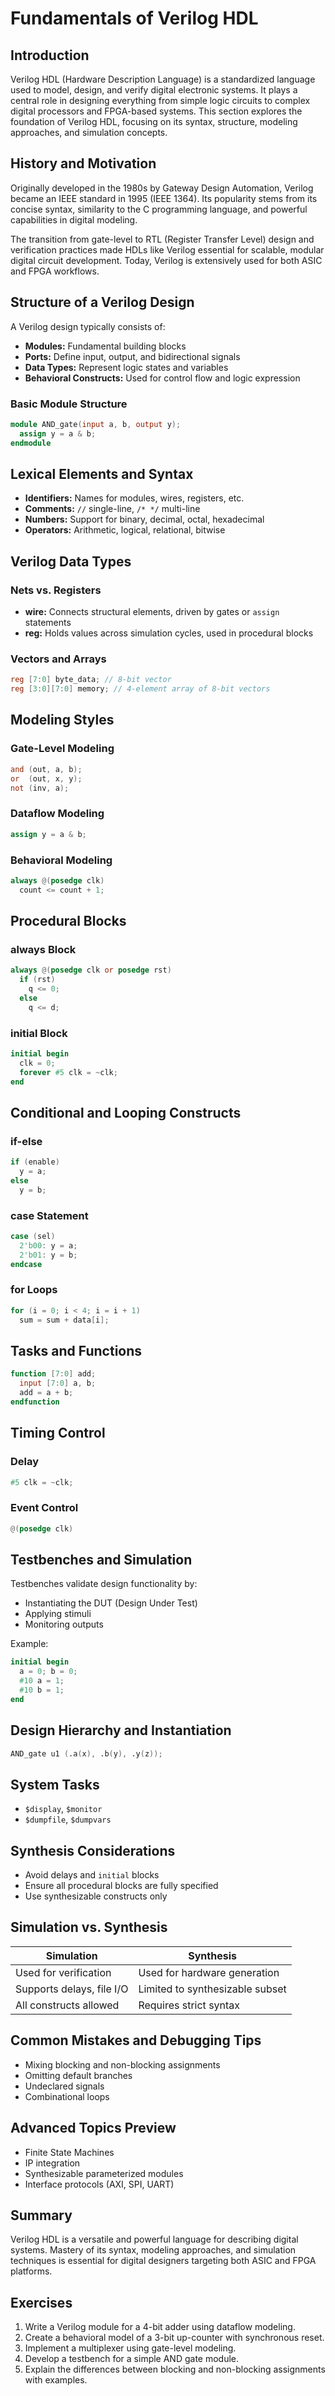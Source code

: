 # Fundamentals of Verilog HDL

## Introduction
Verilog HDL (Hardware Description Language) is a standardized language used to model, design, and verify digital electronic systems. It plays a central role in designing everything from simple logic circuits to complex digital processors and FPGA-based systems. This section explores the foundation of Verilog HDL, focusing on its syntax, structure, modeling approaches, and simulation concepts.

## History and Motivation
Originally developed in the 1980s by Gateway Design Automation, Verilog became an IEEE standard in 1995 (IEEE 1364). Its popularity stems from its concise syntax, similarity to the C programming language, and powerful capabilities in digital modeling.

The transition from gate-level to RTL (Register Transfer Level) design and verification practices made HDLs like Verilog essential for scalable, modular digital circuit development. Today, Verilog is extensively used for both ASIC and FPGA workflows.

## Structure of a Verilog Design
A Verilog design typically consists of:
- **Modules:** Fundamental building blocks
- **Ports:** Define input, output, and bidirectional signals
- **Data Types:** Represent logic states and variables
- **Behavioral Constructs:** Used for control flow and logic expression

### Basic Module Structure
```verilog
module AND_gate(input a, b, output y);
  assign y = a & b;
endmodule
```

## Lexical Elements and Syntax
- **Identifiers:** Names for modules, wires, registers, etc.
- **Comments:** `//` single-line, `/* */` multi-line
- **Numbers:** Support for binary, decimal, octal, hexadecimal
- **Operators:** Arithmetic, logical, relational, bitwise

## Verilog Data Types

### Nets vs. Registers
- **wire:** Connects structural elements, driven by gates or `assign` statements
- **reg:** Holds values across simulation cycles, used in procedural blocks

### Vectors and Arrays
```verilog
reg [7:0] byte_data; // 8-bit vector
reg [3:0][7:0] memory; // 4-element array of 8-bit vectors
```

## Modeling Styles

### Gate-Level Modeling
```verilog
and (out, a, b);
or  (out, x, y);
not (inv, a);
```

### Dataflow Modeling
```verilog
assign y = a & b;
```

### Behavioral Modeling
```verilog
always @(posedge clk)
  count <= count + 1;
```

## Procedural Blocks

### always Block
```verilog
always @(posedge clk or posedge rst)
  if (rst)
    q <= 0;
  else
    q <= d;
```

### initial Block
```verilog
initial begin
  clk = 0;
  forever #5 clk = ~clk;
end
```

## Conditional and Looping Constructs

### if-else
```verilog
if (enable)
  y = a;
else
  y = b;
```

### case Statement
```verilog
case (sel)
  2'b00: y = a;
  2'b01: y = b;
endcase
```

### for Loops
```verilog
for (i = 0; i < 4; i = i + 1)
  sum = sum + data[i];
```

## Tasks and Functions
```verilog
function [7:0] add;
  input [7:0] a, b;
  add = a + b;
endfunction
```

## Timing Control

### Delay
```verilog
#5 clk = ~clk;
```

### Event Control
```verilog
@(posedge clk)
```

## Testbenches and Simulation
Testbenches validate design functionality by:
- Instantiating the DUT (Design Under Test)
- Applying stimuli
- Monitoring outputs

Example:
```verilog
initial begin
  a = 0; b = 0;
  #10 a = 1;
  #10 b = 1;
end
```

## Design Hierarchy and Instantiation
```verilog
AND_gate u1 (.a(x), .b(y), .y(z));
```

## System Tasks
- `$display`, `$monitor`
- `$dumpfile`, `$dumpvars`

## Synthesis Considerations
- Avoid delays and `initial` blocks
- Ensure all procedural blocks are fully specified
- Use synthesizable constructs only

## Simulation vs. Synthesis

| Simulation                | Synthesis                          |
|---------------------------|-------------------------------------|
| Used for verification     | Used for hardware generation       |
| Supports delays, file I/O | Limited to synthesizable subset    |
| All constructs allowed    | Requires strict syntax             |

## Common Mistakes and Debugging Tips
- Mixing blocking and non-blocking assignments
- Omitting default branches
- Undeclared signals
- Combinational loops

## Advanced Topics Preview
- Finite State Machines
- IP integration
- Synthesizable parameterized modules
- Interface protocols (AXI, SPI, UART)

## Summary
Verilog HDL is a versatile and powerful language for describing digital systems. Mastery of its syntax, modeling approaches, and simulation techniques is essential for digital designers targeting both ASIC and FPGA platforms.

## Exercises
1. Write a Verilog module for a 4-bit adder using dataflow modeling.
2. Create a behavioral model of a 3-bit up-counter with synchronous reset.
3. Implement a multiplexer using gate-level modeling.
4. Develop a testbench for a simple AND gate module.
5. Explain the differences between blocking and non-blocking assignments with examples.

